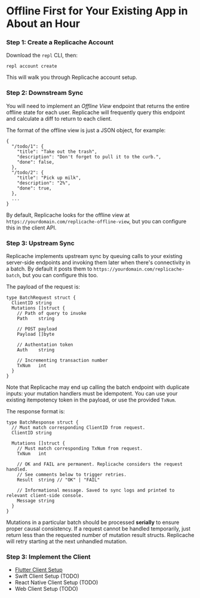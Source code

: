 # Offline First for Your Existing App in About an Hour

### Step 1: Create a Replicache Account

Download the `repl` CLI, then:

```
repl account create
```

This will walk you through Replicache account setup.

### Step 2: Downstream Sync

You will need to implement an *Offline View* endpoint  that returns the entire offline state for each user. Replicache will frequently query this endpoint and calculate a diff to return to each client.

The format of the offline view is just a JSON object, for example:

```
{
  "/todo/1": {
    "title": "Take out the trash",
    "description": "Don't forget to pull it to the curb.",
    "done": false,
  },
  "/todo/2": {
    "title": "Pick up milk",
    "description": "2%",
    "done": true,
  },
  ...
}
```

By default, Replicache looks for the offline view at `https://yourdomain.com/replicache-offline-view`, but you can
configure this in the client API.

### Step 3: Upstream Sync

Replicache implements upstream sync by queuing calls to your existing server-side endpoints and invoking them later when
there's connectivity in a batch. By default it posts them to `https://yourdomain.com/replicache-batch`, but you can configure this too.

The payload of the request is:

```
type BatchRequest struct {
  ClientID string
  Mutations []struct {
    // Path of query to invoke
    Path    string

    // POST payload
    Payload []byte

    // Authentation token
    Auth    string

    // Incrementing transaction number 
    TxNum   int
  }
}
```

Note that Replicache may end up calling the batch endpoint with duplicate inputs: your mutation handlers must be idempotent. You can use your existing itempotency token in the payload, or use the provided `TxNum`.

The response format is:

```
type BatchResponse struct {
  // Must match corresponding ClientID from request.
  ClientID string

  Mutations []struct {
    // Must match corresponding TxNum from request.
    TxNum   int

    // OK and FAIL are permanent. Replicache considers the request handled.
    // See comments below to trigger retries.
    Result  string // "OK" | "FAIL"

    // Informational message. Saved to sync logs and printed to relevant client-side console.
    Message string
  }
}
```

Mutations in a particular batch should be processed **serially** to ensure proper causal consistency. If a request cannot be handled temporarily, just return less than the requested number of mutation result structs. Replicache will retry starting at the next unhandled mutation.


### Step 3: Implement the Client

* [Flutter Client Setup](setup-flutter.md)
* Swift Client Setup (TODO)
* React Native Client Setup (TODO)
* Web Client Setup (TODO)
